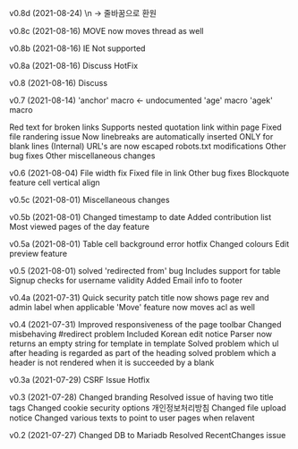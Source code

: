 v0.8d (2021-08-24)
\n -> 줄바꿈으로 환원

v0.8c (2021-08-16)
MOVE now moves thread as well

v0.8b (2021-08-16)
IE Not supported

v0.8a (2021-08-16)
Discuss HotFix

v0.8 (2021-08-16)
Discuss

v0.7 (2021-08-14)
'anchor' macro <- undocumented
'age' macro
'agek' macro

Red text for broken links
Supports nested quotation
link within page
Fixed file randering issue
Now linebreaks are automatically inserted ONLY for blank lines
(Internal) URL's are now escaped
robots.txt modifications
Other bug fixes
Other miscellaneous changes

v0.6 (2021-08-04)
File width fix
Fixed file in link
Other bug fixes
Blockquote feature
cell vertical align

v0.5c (2021-08-01)
Miscellaneous changes

v0.5b (2021-08-01)
Changed timestamp to date
Added contribution list
Most viewed pages of the day feature

v0.5a (2021-08-01)
Table cell background error hotfix
Changed colours
Edit preview feature

v0.5 (2021-08-01)
solved 'redirected from' bug
Includes support for table 
Signup checks for username validity
Added Email info to footer

v0.4a (2021-07-31)
Quick security patch
title now shows page rev and admin label when applicable
'Move' feature now moves acl as well

v0.4 (2021-07-31)
Improved responsiveness of the page toolbar
Changed misbehaving #redirect problem
Included Korean edit notice
Parser now returns an empty string for template in template
Solved problem which ul after heading is regarded as part of the heading
solved problem which a header is not rendered when it is succeeded by a blank

v0.3a (2021-07-29)
CSRF Issue Hotfix

v0.3 (2021-07-28)
Changed branding
Resolved issue of having two title tags
Changed cookie security options
개인정보처리방침
Changed file upload notice
Changed various texts to point to user pages when relavent

v0.2 (2021-07-27)
Changed DB to Mariadb
Resolved RecentChanges issue